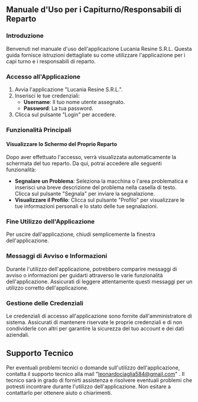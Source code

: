 ## Manuale d'Uso per i Capiturno/Responsabili di Reparto

### Introduzione

Benvenuti nel manuale d'uso dell'applicazione Lucania Resine S.R.L. Questa guida fornisce istruzioni dettagliate su come utilizzare l'applicazione per i capi turno e i responsabili di reparto.

### Accesso all'Applicazione

1. Avvia l'applicazione "Lucania Resine S.R.L.".
2. Inserisci le tue credenziali:
   - **Username**: Il tuo nome utente assegnato.
   - **Password**: La tua password.
3. Clicca sul pulsante "Login" per accedere.

### Funzionalità Principali

#### Visualizzare lo Schermo del Proprio Reparto

Dopo aver effettuato l'accesso, verrà visualizzata automaticamente la schermata del tuo reparto. Da qui, potrai accedere alle seguenti funzionalità:

- **Segnalare un Problema**: Seleziona la macchina o l'area problematica e inserisci una breve descrizione del problema nella casella di testo. Clicca sul pulsante "Segnala" per inviare la segnalazione.
- **Visualizzare il Profilo**: Clicca sul pulsante "Profilo" per visualizzare le tue informazioni personali e lo stato delle tue segnalazioni.

### Fine Utilizzo dell'Applicazione

Per uscire dall'applicazione, chiudi semplicemente la finestra dell'applicazione.

### Messaggi di Avviso e Informazioni

Durante l'utilizzo dell'applicazione, potrebbero comparire messaggi di avviso o informazioni per guidarti attraverso le varie funzionalità dell'applicazione. Assicurati di leggere attentamente questi messaggi per un utilizzo corretto dell'applicazione.

### Gestione delle Credenziali

Le credenziali di accesso all'applicazione sono fornite dall'amministratore di sistema. Assicurati di mantenere riservate le proprie credenziali e di non condividerle con altri per garantire la sicurezza del tuo account e dei dati aziendali.

## Supporto Tecnico

Per eventuali problemi tecnici o domande sull'utilizzo dell'applicazione, contatta il supporto tecnico alla mail "leonardociaglia584@gmail.com" . Il tecnico sarà in grado di fornirti assistenza e risolvere eventuali problemi che potresti incontrare durante l'utilizzo dell'applicazione. Non esitare a contattarlo per ottenere aiuto o chiarimenti.